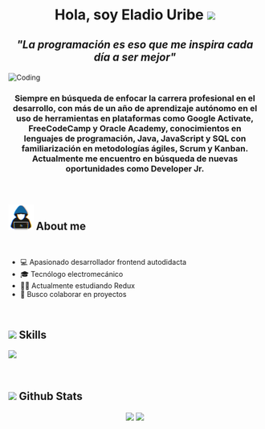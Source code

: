 <h1 align="center">Hola, soy Eladio Uribe <img src="https://media.giphy.com/media/hvRJCLFzcasrR4ia7z/giphy.gif" width="35"></h1>
<h2 align="center"><em>"La programación es eso que me inspira cada día a ser mejor"</em></em></h2>

<td width="50%" align="center">

  <img align="center" alt="Coding" width="200%" height="300" src="https://repository-images.githubusercontent.com/588181932/e36ec678-7984-4cdd-8e4c-a3932772ff8e">

  
  </td>

<div id="header" align="center">
  
  <h3 align="center">Siempre en búsqueda de enfocar la carrera profesional en el desarrollo, con más de un año de aprendizaje autónomo en el uso de herramientas en plataformas como Google Activate, FreeCodeCamp y Oracle Academy, conocimientos en lenguajes de programación, Java, JavaScript y SQL con familiarización en metodologías ágiles, Scrum y Kanban.
Actualmente me encuentro en búsqueda de nuevas oportunidades como Developer Jr.</h3>
</div>


<br>




## <picture><img src = "https://github.com/0xAbdulKhalid/0xAbdulKhalid/raw/main/assets/mdImages/about_me.gif" width = 50px></picture> **About me**


<br>

- :computer: Apasionado desarrollador frontend autodidacta
- 🎓 Tecnólogo electromecánico
-  :student: Actualmente estudiando Redux
-  👯 Busco colaborar en proyectos


<br>


## <img src="https://media2.giphy.com/media/QssGEmpkyEOhBCb7e1/giphy.gif?cid=ecf05e47a0n3gi1bfqntqmob8g9aid1oyj2wr3ds3mg700bl&rid=giphy.gif" width ="25"><b> Skills</b>
<p>
  <a href="https://skillicons.dev">
    <img src="https://skillicons.dev/icons?i=git,bootstrap,css,discord,github,html,js,react,jquery,sass,redux,sqlite,vscode&perline=14" />
  </a>
</p>


<br>


## <img src="https://media.giphy.com/media/iY8CRBdQXODJSCERIr/giphy.gif" width="35"><b> Github Stats </b>
<div align="center" style="margin-bottom:200px">
  <img width=45% align="center" src="https://github-readme-stats.vercel.app/api?username=uribedeveloper&include_all_commits=true&count_private=true&show_icons=true&title_color=7A7ADB&icon_color=2234AE&text_color=D3D3D3&bg_color=0,000000,130F40"/>
  <img width=40% align="center" src="https://github-readme-stats.vercel.app/api/top-langs?username=uribedeveloper&show_icons=true&locale=en&layout=compact&title_color=7A7ADB&icon_color=2234AE&text_color=D3D3D3&bg_color=0,000000,130F40"/>
</div>


<br>









 

<!--
**uribedeveloper/uribedeveloper** is a ✨ _special_ ✨ repository because its `README.md` (this file) appears on your GitHub profile.

Here are some ideas to get you started:

- 🔭 I’m currently working on ...
- 🌱 I’m currently learning ...
- 👯 I’m looking to collaborate on ...
- 🤔 I’m looking for help with ...
- 💬 Ask me about ...
- 📫 How to reach me: ...
- 😄 Pronouns: ...
- ⚡ Fun fact: ...
-->
